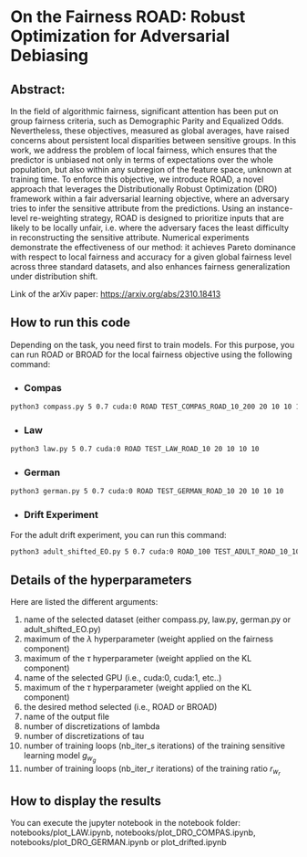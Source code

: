 #  On the Fairness ROAD: Robust Optimization for Adversarial Debiasing

## Abstract:
In the field of algorithmic fairness, significant attention has been put on group fairness criteria, such as Demographic Parity and Equalized Odds. Nevertheless, these objectives, measured as global averages, have raised concerns about persistent local disparities between sensitive groups. In this work, we address the problem of local fairness, which ensures that the predictor is unbiased not only in terms of expectations over the whole population, but also within any subregion of the feature space, unknown at training time. To enforce this objective, we introduce ROAD, a novel approach that leverages the Distributionally Robust Optimization (DRO) framework within a fair adversarial learning objective, where an adversary tries to infer the sensitive attribute from the predictions. Using an instance-level re-weighting strategy, ROAD is designed to prioritize inputs that are likely to be locally unfair, i.e. where the adversary faces the least difficulty in reconstructing the sensitive attribute. Numerical experiments demonstrate the effectiveness of our method: it achieves Pareto dominance with respect to local fairness and accuracy for a given global fairness level across three standard datasets, and also enhances fairness generalization under distribution shift.

Link of the arXiv paper: https://arxiv.org/abs/2310.18413

## How to run this code
Depending on the task, you need first to train models. For this purpose, you can run ROAD or BROAD for the local fairness objective using the following command:
- ### Compas
```bash
python3 compass.py 5 0.7 cuda:0 ROAD TEST_COMPAS_ROAD_10_200 20 10 10 10
```
- ### Law
```bash
python3 law.py 5 0.7 cuda:0 ROAD TEST_LAW_ROAD_10 20 10 10 10
```
- ### German
```bash
python3 german.py 5 0.7 cuda:0 ROAD TEST_GERMAN_ROAD_10 20 10 10 10
```
- ### Drift Experiment
For the adult drift experiment, you can run this command:
```bash
python3 adult_shifted_EO.py 5 0.7 cuda:0 ROAD_100 TEST_ADULT_ROAD_10_100_12_20 20 10 10 10
```
## Details of the hyperparameters
Here are listed the different arguments:

1) name of the selected dataset (either compass.py,  law.py, german.py or adult_shifted_EO.py)
2) maximum of the $\lambda$ hyperparameter (weight applied on the fairness component)
3) maximum of the $\tau$ hyperparameter (weight applied on the KL component)
4) name of the selected GPU (i.e., cuda:0, cuda:1, etc..)
5) maximum of the $\tau$ hyperparameter (weight applied on the KL component)
6) the desired method selected (i.e., ROAD or BROAD)
7) name of the output file
8) number of discretizations of lambda
9) number of discretizations of tau
10) number of training loops (nb_iter_s iterations) of the  training sensitive learning model $g_{w_g}$
11) number of training loops (nb_iter_r iterations) of the  training ratio $r_{w_r}$

## How to display the results
You can execute the jupyter notebook in the notebook folder: notebooks/plot_LAW.ipynb, notebooks/plot_DRO_COMPAS.ipynb, notebooks/plot_DRO_GERMAN.ipynb or plot_drifted.ipynb

